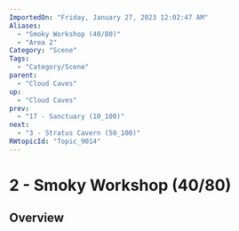 ```yaml
---
ImportedOn: "Friday, January 27, 2023 12:02:47 AM"
Aliases:
  - "Smoky Workshop (40/80)"
  - "Area 2"
Category: "Scene"
Tags:
  - "Category/Scene"
parent:
  - "Cloud Caves"
up:
  - "Cloud Caves"
prev:
  - "17 - Sanctuary (10_100)"
next:
  - "3 - Stratus Cavern (50_100)"
RWtopicId: "Topic_9014"
---
```

# 2 - Smoky Workshop (40/80)
## Overview
